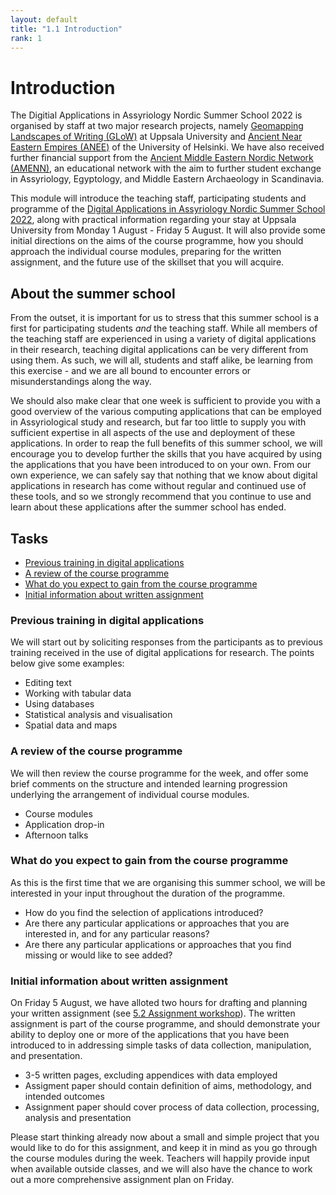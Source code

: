 ```yaml
---
layout: default
title: "1.1 Introduction"
rank: 1
---
```

# Introduction
The Digitial Applications in Assyriology Nordic Summer School 2022 is organised by staff at two major research projects, namely [Geomapping Landscapes of Writing (GLoW)](https://www.lingfil.uu.se/research/assyriology/glow/) at Uppsala University and [Ancient Near Eastern Empires (ANEE)](https://www2.helsinki.fi/en/researchgroups/ancient-near-eastern-empires) of the University of Helsinki. We have also received  further financial support from the [Ancient Middle Eastern Nordic Network (AMENN)](https://ccrs.ku.dk/education/amenn/), an educational network with the aim to further student exchange in Assyriology, Egyptology, and Middle Eastern Archaeology in Scandinavia.

This module will introduce the teaching staff, participating students and programme of the [Digital Applications in Assyriology Nordic Summer School 2022](https://glow-gh.github.io/daa/), along with practical information regarding your stay at Uppsala University from Monday 1 August - Friday 5 August. It will also provide some initial directions on the aims of the course programme, how you should approach the individual course modules, preparing for the written assignment, and the future use of the skillset that you will acquire.

## About the summer school
From the outset, it is important for us to stress that this summer school is a first for participating students _and_ the teaching staff. While all members of the teaching staff are experienced in using a variety of digital applications in their research, teaching digital applications can be very different from using them. As such, we will all, students and staff alike, be learning from this exercise - and we are all bound to encounter errors or misunderstandings along the way.

We should also make clear that one week is sufficient to provide you with a good overview of the various computing applications that can be employed in Assyriological study and research, but far too little to supply you with sufficient expertise in all aspects of the use and deployment of these applications. In order to reap the full benefits of this summer school, we will encourage you to develop further the skills that you have acquired by using the applications that you have been introduced to on your own. From our own experience, we can safely say that nothing that we know about digital applications in research has come without regular and continued use of these tools, and so we strongly recommend that you continue to use and learn about these applications after the summer school has ended.

## Tasks

* [Previous training in digital applications](#previous-training-in-digital-applications)
* [A review of the course programme](#a-review-of-the-course-programme)
* [What do you expect to gain from the course programme](#what-do-you-expect-to-gain-from-the-course-programme)
* [Initial information about written assignment](#initial-information-about-written-assignment)

### Previous training in digital applications

We will start out by soliciting responses from the participants as to previous training received in the use of digital applications for research. The points below give some examples:

* Editing text
* Working with tabular data
* Using databases
* Statistical analysis and visualisation
* Spatial data and maps

### A review of the course programme
We will then review the course programme for the week, and offer some brief comments on the structure and intended learning progression underlying the arrangement of individual course modules.

* Course modules
* Application drop-in
* Afternoon talks

### What do you expect to gain from the course programme

As this is the first time that we are organising this summer school, we will be interested in your input throughout the duration of the programme.

*  How do you find the selection of applications introduced?
* Are there any particular applications or approaches that you are interested in, and for any particular reasons?
* Are there any particular applications or approaches that you find missing or would like to see added?

### Initial information about written assignment

On Friday 5 August, we have alloted two hours for drafting and planning your written assignment (see [5.2 Assignment workshop](./5_2_assignment.md)). The written assignment is part of the course programme, and should demonstrate your ability to deploy one or more of the applications that you have been introduced to in addressing simple tasks of data collection, manipulation, and presentation. 

* 3-5 written pages, excluding appendices with data employed
* Assigment paper should contain definition of aims, methodology, and intended outcomes
* Assignment paper should cover process of data collection, processing, analysis and presentation

Please start thinking already now about a small and simple project that you would like to do for this assignment, and keep it in mind as you go through the course modules during the week. Teachers will happily provide input when available outside classes, and we will also have the chance to work out a more comprehensive assignment plan on Friday.